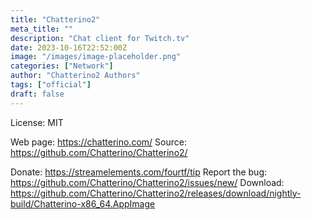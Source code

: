 ```yaml
---
title: "Chatterino2"
meta_title: ""
description: "Chat client for Twitch.tv"
date: 2023-10-16T22:52:00Z
image: "/images/image-placeholder.png"
categories: ["Network"]
author: "Chatterino2 Authors"
tags: ["official"]
draft: false
---
```


License: MIT

Web page: https://chatterino.com/
Source: https://github.com/Chatterino/Chatterino2/

Donate: https://streamelements.com/fourtf/tip
Report the bug: https://github.com/Chatterino/Chatterino2/issues/new/
Download: https://github.com/Chatterino/Chatterino2/releases/download/nightly-build/Chatterino-x86_64.AppImage
